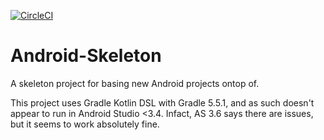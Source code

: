 [![CircleCI](https://circleci.com/gh/ditn/Android-Skeleton.svg?style=svg)](https://circleci.com/gh/ditn/Android-Skeleton)

# Android-Skeleton
A skeleton project for basing new Android projects ontop of.

This project uses Gradle Kotlin DSL with Gradle 5.5.1, and as such doesn't appear to run in Android Studio <3.4.
 Infact, AS 3.6 says there are issues, but it seems to work absolutely fine.


